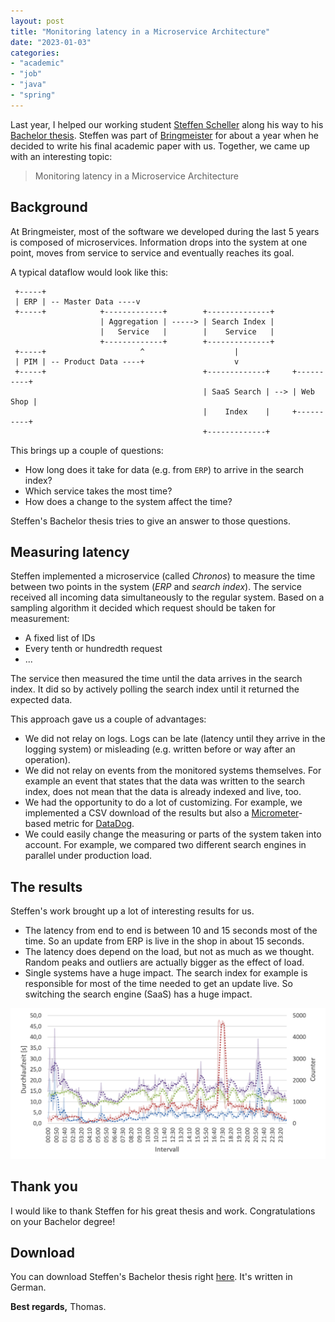 ```yaml
---
layout: post
title: "Monitoring latency in a Microservice Architecture"
date: "2023-01-03"
categories:
- "academic"
- "job" 
- "java"
- "spring"
---
```


Last year, I helped our working student [Steffen Scheller](https://www.xing.com/profile/Steffen_Scheller7) along his way to his [Bachelor thesis](/assets/pdf/Bachelor-Thesis_Steffen-Scheller.pdf).
Steffen was part of [Bringmeister](https://www.bringmeister.de/) for about a year when he decided to write his final academic paper with us.
Together, we came up with an interesting topic: 

> Monitoring latency in a Microservice Architecture

## Background

At Bringmeister, most of the software we developed during the last 5 years is composed of microservices.
Information drops into the system at one point, moves from service to service and eventually reaches its goal.

A typical dataflow would look like this:

```
 +-----+
 | ERP | -- Master Data ----v
 +-----+            +-------------+        +--------------+    
                    | Aggregation | -----> | Search Index | 
                    |   Service   |        |    Service   | 
                    +-------------+        +--------------+ 
 +-----+                     ^                    |
 | PIM | -- Product Data ----+                    v
 +-----+                                   +-------------+     +----------+
                                           | SaaS Search | --> | Web Shop |
                                           |    Index    |     +----------+  
                                           +-------------+
```

This brings up a couple of questions:

- How long does it take for data (e.g. from `ERP`) to arrive in the search index?
- Which service takes the most time?
- How does a change to the system affect the time? 

Steffen's Bachelor thesis tries to give an answer to those questions. 

## Measuring latency

Steffen implemented a microservice (called _Chronos_) to measure the time between two points in the system (_ERP_ and _search index_).
The service received all incoming data simultaneously to the regular system.
Based on a sampling algorithm it decided which request should be taken for measurement:

- A fixed list of IDs
- Every tenth or hundredth request
- ...

The service then measured the time until the data arrives in the search index.
It did so by actively polling the search index until it returned the expected data.

This approach gave us a couple of advantages:

- We did not relay on logs.
Logs can be late (latency until they arrive in the logging system) or misleading (e.g. written before or way after an operation).
- We did not relay on events from the monitored systems themselves.
For example an event that states that the data was written to the search index, does not mean that the data is already indexed and live, too.
- We had the opportunity to do a lot of customizing. 
For example, we implemented a CSV download of the results but also a [Micrometer](https://micrometer.io/)-based metric for [DataDog](https://www.datadoghq.com/).
- We could easily change the measuring or parts of the system taken into account. 
For example, we compared two different search engines in parallel under production load.

## The results

Steffen's work brought up a lot of interesting results for us.

- The latency from end to end is between 10 and 15 seconds most of the time.
So an update from ERP is live in the shop in about 15 seconds.
- The latency does depend on the load, but not as much as we thought.
Random peaks and outliers are actually bigger as the effect of load.
- Single systems have a huge impact. 
The search index for example is responsible for most of the time needed to get an update live.
So switching the search engine (SaaS) has a huge impact.

![](/images/2023/01/microservice-latency.png)

## Thank you

I would like to thank Steffen for his great thesis and work. 
Congratulations on your Bachelor degree!

## Download

You can download Steffen's Bachelor thesis right [here](/assets/pdf/Bachelor-Thesis_Steffen-Scheller.pdf).
It's written in German.

**Best regards,** Thomas.

